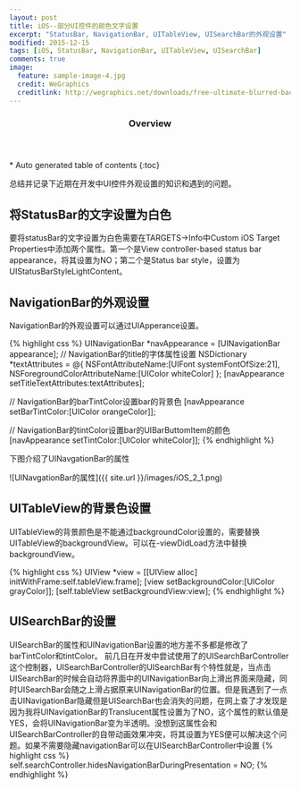 ```yaml
---
layout: post
title: iOS--部分UI控件的颜色文字设置
excerpt: "StatusBar, NavigationBar, UITableView, UISearchBar的外观设置"
modified: 2015-12-15
tags: [iOS, StatusBar, NavigationBar, UITableView, UISearchBar]
comments: true
image:
  feature: sample-image-4.jpg
  credit: WeGraphics
  creditlink: http://wegraphics.net/downloads/free-ultimate-blurred-background-pack/
---
```


<section id="table-of-contents" class="toc">
  <header>
    <h3>Overview</h3>
  </header>
<div id="drawer" markdown="1">
*  Auto generated table of contents
{:toc}
</div>
</section><!-- /#table-of-contents -->
	
总结并记录下近期在开发中UI控件外观设置的知识和遇到的问题。

## 将StatusBar的文字设置为白色

要将statusBar的文字设置为白色需要在TARGETS->Info中Custom iOS Target Properties中添加两个属性。第一个是View controller-based status bar appearance，将其设置为NO；第二个是Status bar style，设置为UIStatusBarStyleLightContent。

## NavigationBar的外观设置 

NavigationBar的外观设置可以通过UIApperance设置。

{% highlight css %}
UINavigationBar *navAppearance = [UINavigationBar appearance];
// NavigationBar的title的字体属性设置
NSDictionary *textAttributes = @{
                                 NSFontAttributeName:[UIFont systemFontOfSize:21],
                                 NSForegroundColorAttributeName:[UIColor whiteColor]
                                 };
[navAppearance setTitleTextAttributes:textAttributes];

// NavigationBar的barTintColor设置bar的背景色
[navAppearance setBarTintColor:[UIColor orangeColor]];

// NavigationBar的tintColor设置bar的UIBarButtomItem的颜色
[navAppearance setTintColor:[UIColor whiteColor]];
{% endhighlight %}

下图介绍了UINavgationBar的属性

![UINavgationBar的属性]({{ site.url }}/images/iOS_2_1.png)

## UITableView的背景色设置

UITableView的背景颜色是不能通过backgroundColor设置的，需要替换UITableView的backgroundView。可以在-viewDidLoad方法中替换backgroundView。

{% highlight css %}
UIView *view = [[UIView alloc] initWithFrame:self.tableView.frame];
[view setBackgroundColor:[UIColor grayColor]];
[self.tableView setBackgroundView:view];
{% endhighlight %}

## UISearchBar的设置

UISearchBar的属性和UINavigationBar设置的地方差不多都是修改了barTintColor和tintColor。
前几日在开发中尝试使用了的UISearchBarController这个控制器，UISearchBarController的UISearchBar有个特性就是，当点击UISearchBar的时候会自动将界面中的UINavigationBar向上滑出界面来隐藏，同时UISearchBar会随之上滑占据原来UINavigationBar的位置。但是我遇到了一点击UINavigationBar隐藏但是UISearchBar也会消失的问题，在网上查了才发现是因为我将UINavigationBar的Translucent属性设置为了NO，这个属性的默认值是YES，会将UINavigationBar变为半透明。没想到这属性会和UISearchBarController的自带动画效果冲突，将其设置为YES便可以解决这个问题。如果不需要隐藏navigationBar可以在UISearchBarController中设置
{% highlight css %}
self.searchController.hidesNavigationBarDuringPresentation = NO;
{% endhighlight %}






